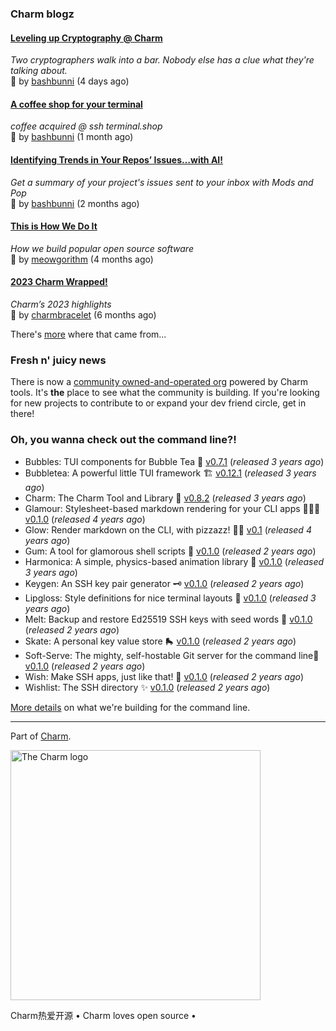 ### Charm blogz

#### [Leveling up Cryptography @ Charm](https://charm.sh//blog/geomys/) 

_Two cryptographers walk into a bar. Nobody else has a clue what they're talking about._ 
<br/>
🩷 by [bashbunni](https://github.com/bashbunni) (4 days ago)
<br/>

#### [A coffee shop for your terminal](https://charm.sh//blog/terminaldotshop/) 

_coffee acquired @ ssh terminal.shop_ 
<br/>
🩷 by [bashbunni](https://github.com/bashbunni) (1 month ago)
<br/>

#### [Identifying Trends in Your Repos’ Issues…with AI!](https://charm.sh//blog/gh-mods-pop/) 

_Get a summary of your project's issues sent to your inbox with Mods and Pop_ 
<br/>
🩷 by [bashbunni](https://github.com/bashbunni) (2 months ago)
<br/>

#### [This is How We Do It](https://charm.sh//blog/100k/) 

_How we build popular open source software_ 
<br/>
🩷 by [meowgorithm](https://github.com/meowgorithm) (4 months ago)
<br/>

#### [2023 Charm Wrapped!](https://charm.sh//blog/2023-roundup/) 

_Charm’s 2023 highlights_ 
<br/>
🩷 by [charmbracelet](https://github.com/charmbracelet) (6 months ago)
<br/>


There's [more](https://charm.sh/blog) where that came from...

### Fresh n' juicy news

There is now a [community owned-and-operated
org](https://github.com/charm-community) powered by Charm tools. It's **the**
place to see what the community is building. If you're looking for new projects
to contribute to or expand your dev friend circle, get in there!

### Oh, you wanna check out the command line?!


- Bubbles: TUI components for Bubble Tea 🫧 [v0.7.1](https://github.com/charmbracelet/bubbles/releases/tag/v0.7.1) (_released 3 years ago_)
- Bubbletea: A powerful little TUI framework 🏗 [v0.12.1](https://github.com/charmbracelet/bubbletea/releases/tag/v0.12.1) (_released 3 years ago_)
- Charm: The Charm Tool and Library 🌟 [v0.8.2](https://github.com/charmbracelet/charm/releases/tag/v0.8.2) (_released 3 years ago_)
- Glamour: Stylesheet-based markdown rendering for your CLI apps 💇🏻‍♀️ [v0.1.0](https://github.com/charmbracelet/glamour/releases/tag/v0.1.0) (_released 4 years ago_)
- Glow: Render markdown on the CLI, with pizzazz! 💅🏻 [v0.1](https://github.com/charmbracelet/glow/releases/tag/v0.1) (_released 4 years ago_)
- Gum: A tool for glamorous shell scripts 🎀 [v0.1.0](https://github.com/charmbracelet/gum/releases/tag/v0.1.0) (_released 2 years ago_)
- Harmonica: A simple, physics-based animation library 🎼 [v0.1.0](https://github.com/charmbracelet/harmonica/releases/tag/v0.1.0) (_released 3 years ago_)
- Keygen: An SSH key pair generator 🗝️ [v0.1.0](https://github.com/charmbracelet/keygen/releases/tag/v0.1.0) (_released 2 years ago_)
- Lipgloss: Style definitions for nice terminal layouts 👄 [v0.1.0](https://github.com/charmbracelet/lipgloss/releases/tag/v0.1.0) (_released 3 years ago_)
- Melt: Backup and restore Ed25519 SSH keys with seed words 🫠 [v0.1.0](https://github.com/charmbracelet/melt/releases/tag/v0.1.0) (_released 2 years ago_)
- Skate: A personal key value store 🛼 [v0.1.0](https://github.com/charmbracelet/skate/releases/tag/v0.1.0) (_released 2 years ago_)
- Soft-Serve: The mighty, self-hostable Git server for the command line🍦 [v0.1.0](https://github.com/charmbracelet/soft-serve/releases/tag/v0.1.0) (_released 2 years ago_)
- Wish: Make SSH apps, just like that! 💫 [v0.1.0](https://github.com/charmbracelet/wish/releases/tag/v0.1.0) (_released 2 years ago_)
- Wishlist: The SSH directory ✨ [v0.1.0](https://github.com/charmbracelet/wishlist/releases/tag/v0.1.0) (_released 2 years ago_)

[More details](CHARMWORLD.md) on what we're building for the command line.

***

Part of [Charm](https://charm.sh).

<a href="https://charm.sh/"><img alt="The Charm logo" src="https://stuff.charm.sh/charm-badge.jpg" width="400"></a>

Charm热爱开源 • Charm loves open source •
